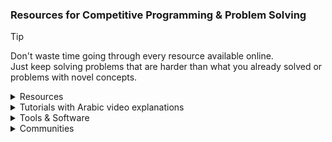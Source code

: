 ### Resources for Competitive Programming & Problem Solving
> [!TIP]
> Don't waste time going through every resource available online.\
> Just keep solving problems that are harder than what you already solved or problems with novel concepts.
<details><summary>Resources</summary>

- [Codeforces catalog](https://codeforces.com/catalog)
- [Awesome Competitive Programming](https://github.com/lnishan/awesome-competitive-programming)
- [Algorithms for Competitive Programming](https://cp-algorithms.com)
- [USACO Guide](https://usaco.guide)
- [Colin Galen's Roadmap](https://docs.google.com/document/d/1-7Co93b504uyXyMjjE8bnLJP3d3QXvp_m1UjvbvdR2Y)
- [Coding Interview University](https://github.com/jwasham/coding-interview-university)
- [Tech Interview Handbook](https://www.techinterviewhandbook.org)
- [NeetCode](https://neetcode.io)
- [Coding Interview Prep](https://www.freecodecamp.org/learn/coding-interview-prep)
- [Errichto Algorithms](https://github.com/Errichto/youtube/wiki)
- [Competitive Programming - A Complete- Guide](https://www.geeksforgeeks.org/competitive-programming-a-complete-guide)
- [Awesome Algorithms](https://github.com/tayllan/awesome-algorithms)
- [Topcoder](https://www.topcoder.com/thrive/tracks?track=Competitive%20Programming)
- [TeamsCode](https://www.teamscode.org/)
- [PIRATE KING](https://www.piratekingdom.com/leetcode/study-guide)
- Codeforces groups:
    - [New Comers Summer Camp ACM assiut](https://codeforces.com/group/3jD9SzY31n)
    - [JPC | Atypical | Newcomers 2024](https://codeforces.com/group/ZIN4PlsExe)
    - [100 Easy Problems (Bootcamp)](https://codeforces.com/group/yg7WhsFsAp)
    - [Shaazzz](https://codeforces.com/group/W2YvE0cOoh)
    - [CSOC 2021](https://codeforces.com/group/t1mC3K67lU/contests)
    - [Open Contest Series](https://codeforces.com/group/T99c3atS1n)
    - [All Public Groups](https://codeforces.com/groups/page/1)
- Other Online Judges:
    - [LeetCode](https://leetcode.com/)
    - [CS Academy](https://csacademy.com)
    - [hackerearth](https://www.hackerearth.com)
    - [thabit](https://thabit.io)
    - [LogicRush](https://logicrush.com)
    - [codewars](https://www.codewars.com)
    - [edabit](https://edabit.com)
    - [Project Euler](https://www.freecodecamp.org/learn/project-euler)
    - [CodeDrills](https://codedrills.io/problems)
    - [USACO](https://train.usaco.org/)
    - [GeeksforGeeks](https://www.geeksforgeeks.org/explore)
    - <details><summary><a href="https://vjudge.net">Virtual Judge</summary><ul>
        <li><a href="http://poj.org/"><img src="https://vjudge.net/static/bundle/a3a137580388fd8ebace.ico" width="20"/> POJ</a></li>
        <li><a href="https://pintia.cn/problem-sets/91827364500"><img src="https://vjudge.net/static/bundle/82dd100dc5ab2a91c05a.ico" width="20"/> ZOJ</a></li>
        <li><a href="http://livearchive.onlinejudge.org/index.php"><img src="https://vjudge.net/static/bundle/4b67f78de220633fd18a.ico" width="20"/> UVALive</a> (dead)</li>
        <li><a href="https://codeforces.com/problemsets/acmsguru"><img src="https://vjudge.net/static/bundle/150071ef43ace6b8a0cf.ico" width="20"/> SGU</a></li>
        <li><a href="http://acm.timus.ru/"><img src="https://vjudge.net/static/bundle/4365153ee3c7a254da01.ico" width="20"/> URAL</a></li>
        <li><a href="http://www.hustoj.org/"><img src="https://vjudge.net/static/bundle/a3ffd4e897e9c08baa20.jpg" width="20"/> HUST</a> (dead)</li>
        <li><a href="http://www.spoj.com/"><img src="https://vjudge.net/static/bundle/7ca10a33e9e8213fa737.png" width="20"/> SPOJ</a></li>
        <li><a href="http://acm.hdu.edu.cn/"><img src="https://vjudge.net/static/bundle/73d8facc9c2896e38f19.png" width="20"/> HDU</a></li>
        <li><a href="http://www.lydsy.com/JudgeOnline/"><img src="https://vjudge.net/static/bundle/f0046ccc6572230d2390.png" width="20"/> HYSBZ</a> (dead)</li>
        <li><a href="https://onlinejudge.org/"><img src="https://vjudge.net/static/bundle/4b67f78de220633fd18a.ico" width="20"/> UVA</a></li>
        <li><a href="http://codeforces.com/"><img src="https://vjudge.net/static/bundle/9e471d950278bb99d90b.png" width="20"/> CodeForces</a></li>
        <li><a href="http://www.codah.club/"><img src="https://vjudge.net/static/bundle/a1ebf61afd6229844ae2.ico" width="20"/> Z-Trening</a> (dead)</li>
        <li><a href="http://judge.u-aizu.ac.jp/"><img src="https://vjudge.net/static/bundle/72c318000fd40d15a16e.ico" width="20"/> Aizu</a></li>
        <li><a href="http://lightoj.com/"><img src="https://vjudge.net/static/bundle/01f0e52b64c44c1ae211.png" width="20"/> LightOJ</a></li>
        <li><a href="https://github.com/HeRaNO/cdoj-vjudge/wiki"><img src="https://vjudge.net/static/bundle/eb05969527c589a81e25.png" width="20"/> UESTC</a></li>
        <li><a href="https://ac.2333.moe/"><img src="https://vjudge.net/static/bundle/afb9e20655d616ee85c2.jpg" width="20"/> NBUT</a></li>
        <li><a href="http://acm.fzu.edu.cn/"><img src="https://vjudge.net/static/bundle/32f1c4c1b0d48ac81f68.gif" width="20"/> FZU</a> (dead)</li>
        <li><a href="http://acm.csu.edu.cn/OnlineJudge/"><img src="https://vjudge.net/static/bundle/1cf95a7d5db47f5bfda8.ico" width="20"/> CSU</a> (dead)</li>
        <li><a href="https://acm.scu.edu.cn/"><img src="https://vjudge.net/static/bundle/cb9b6884c5d048b76b54.ico" width="20"/> SCU</a> (dead)</li>
        <li><a href="http://acdream.info/"><img src="https://vjudge.net/static/bundle/a5863beba6b8749fb835.ico" width="20"/> ACdream</a> (dead)</li>
        <li><a href="http://www.codechef.com/"><img src="https://vjudge.net/static/bundle/d730e6df854b00193b35.ico" width="20"/> CodeChef</a></li>
        <li><a href="http://openjudge.cn/"><img src="https://vjudge.net/static/bundle/a3a137580388fd8ebace.ico" width="20"/> OpenJudge</a></li>
        <li><a href="https://open.kattis.com/"><img src="https://vjudge.net/static/bundle/0cf505f08cb62af24292.ico" width="20"/> Kattis</a></li>
        <li><a href="https://hihocoder.com/"><img src="https://vjudge.net/static/bundle/86dc5088185af61f77b5.jpg" width="20"/> HihoCoder</a> (dead)</li>
        <li><a href="http://acm.hit.edu.cn/hoj/"><img src="https://vjudge.net/static/bundle/016595136a632184517a.png" width="20"/> HIT</a> (dead)</li>
        <li><a href="http://acm.hrbust.edu.cn/"><img src="https://vjudge.net/static/bundle/8c2f67900665583ec51f.ico" width="20"/> HRBUST</a> (dead)</li>
        <li><a href="http://acm.mipt.ru/judge/"><img src="https://vjudge.net/static/bundle/7fe12ac344725c3c6669.ico" width="20"/> EIJudge</a> (dead)</li>
        <li><a href="https://atcoder.jp/"><img src="https://vjudge.net/static/bundle/9f5a56961e774027bdcf.png" width="20"/> AtCoder</a></li>
        <li><a href="https://www.hackerrank.com/"><img src="https://vjudge.net/static/bundle/827e9a41ed1deb5922b5.png" width="20"/> HackerRank</a></li>
        <li><a href="https://www.51nod.com/"><img src="https://vjudge.net/static/bundle/a980f768ea0540723431.ico" width="20"/> 51Nod</a></li>
        <li><a href="https://arena.topcoder.com/"><img src="https://vjudge.net/static/bundle/3464519813a1484173a5.png" width="20"/> TopCoder</a></li>
        <li><a href="https://www.e-olymp.com/en/"><img src="https://vjudge.net/static/bundle/4d5bd9a45b1a9245b670.ico" width="20"/> EOlymp</a></li>
        <li><a href="https://nanti.jisuanke.com/"><img src="https://vjudge.net/static/bundle/e059987bc885b5336b00.ico" width="20"/> 计蒜客</a></li>
        <li><a href="https://loj.ac/"><img src="https://vjudge.net/static/bundle/d319c0859f22922e76db.ico" width="20"/> LibreOJ</a></li>
        <li><a href="https://uoj.ac/"><img src="https://vjudge.net/static/bundle/de2b69c0cb3f89ec9bc9.ico" width="20"/> UniversalOJ</a></li>
        <li><a href="https://darkbzoj.cc"><img src="https://vjudge.net/static/bundle/de2b69c0cb3f89ec9bc9.ico" width="20"/> 黑暗爆炸</a></li>
        <li><a href="https://cpc.csgrandeur.cn/"><img src="https://vjudge.net/static/bundle/7228007bdb3f510c8b5a.ico" width="20"/> CSG</a></li>
        <li><a href="https://dmoj.ca/"><img src="https://vjudge.net/static/bundle/cb63be31d0c8a9c931bc.png" width="20"/> DMOJ</a></li>
        <li><a href="https://toph.co/"><img src="https://vjudge.net/static/bundle/4225461136c883368dba.png" width="20"/> Toph</a></li>
        <li><a href="https://www.luogu.com.cn/"><img src="https://vjudge.net/static/bundle/4bccb2a6cf4dc154729b.ico" width="20"/> 洛谷</a></li>
        <li><a href="https://www.acmicpc.net/lang?lang=1"><img src="https://vjudge.net/static/bundle/fb8265f1b129edaf4b15.png" width="20"/> Baekjoon</a></li>
        <li><a href="http://qoj.ac/"><img src="https://vjudge.net/static/bundle/de2b69c0cb3f89ec9bc9.ico" width="20"/> QOJ</a></li>
        <li><a href="https://cses.fi/problemset/"><img src="https://vjudge.net/static/bundle/8aeb2e93affef2d6e117.png" width="20"/> CSES</a></li>
        <li><a href="http://www.usaco.org/index.php"><img src="https://vjudge.net/static/bundle/00b630b2ef7c4027b5bb.png" width="20"/> USACO</a></li>
        <li><a href="https://oj.uz/"><img src="https://vjudge.net/static/bundle/75804f61731ecc629cc9.ico" width="20"/> oj.uz</a></li>
        <li><a href="https://judge.yosupo.jp/"><img src="https://vjudge.net/static/bundle/84e15ca8b95e0d77954b.ico" width="20"/> Yosupo</a></li>
        <li><a href="https://yukicoder.me/"><img src="https://vjudge.net/static/bundle/3d79e1d7488e2d01d0d9.png" width="20"/> yukicoder</a></li>
        <li><a href="https://oj.vnoi.info/"><img src="https://vjudge.net/static/bundle/a507b35397cb4dd43cc7.png" width="20"/> VNOJ</a></li>
        <li><a href="https://tlx.toki.id/"><img src="https://vjudge.net/static/bundle/eb0b5a7d27b56279ee6a.ico" width="20"/> TLX</a></li>
        <li><a href="https://new.bzoj.org:88/"><img src="https://vjudge.net/static/bundle/b0ef9eadb2afb8a94b73.png" width="20"/> BZOJ</a></li>
</ul></details></details><details><summary>Tutorials with Arabic video explanations</summary>

- [mostafa saad Sheet](https://codeforces.com/blog/entry/97858),
[Playlist](https://www.youtube.com/playlist?list=PLq8huKQsVgUPiCMSySRM14ysT_tgexD5z)
- [JordanCP](https://jordan-cp.com)
- [SolverToBe](https://solvertobe.com)
- [Completed Training From Zero](https://codeforces.com/group/isP4JMZTix)
- Universities Trainings:
    - [Al-Azhar ICPC Community](https://sites.google.com/view/azharicpc/home)
    - IEEEXtreme Training: [2020](https://www.youtube.com/playlist?list=PL1SVyy_SXUBafE_M5_YGLs83DnINXFVzz),
    [2021](https://www.youtube.com/playlist?list=PL1SVyy_SXUBZEdJUSwztfARNgzyw6XZv_),
    [2022](https://www.youtube.com/playlist?list=PL1SVyy_SXUBacYOVsmGLj8M1krENeXF_1)
    - JU: [level 0](https://codeforces.com/group/OQSClAEYis),
    [playlist](https://www.youtube.com/playlist?list=PLqZuMtm5THmaDh8o_raH8_1T7rDOekxai),
    [level 1](https://codeforces.com/group/UCvnPPDQxL),
    [playlist](https://www.youtube.com/playlist?list=PLqZuMtm5THmY5s1ATVRzP3g3rPzirxRUm),
    [level 2](https://codeforces.com/group/8u02vcbbFB),
    [playlist](https://www.youtube.com/playlist?list=PLqZuMtm5THmYsWYNqAeNoI_91wF8pW0xN),
    [level 3](https://codeforces.com/group/GMGjdU9W0I),
    [playlist](https://www.youtube.com/playlist?list=PLqZuMtm5THmaYLzrGQjjGUOVBT2Rv9N55)
    - BAU:
        - 2023: [Playlist](https://youtube.com/playlist?list=PL9L87DeTP7kbnVAOS2FCVOvuadcOT4ysN),
    [BAU Codeforces group](https://codeforces.com/group/tlobvwTh19),
    [coding club Codeforces group](https://codeforces.com/group/cRILaLqEsX)
        - 2024: [Playlist](https://www.youtube.com/playlist?list=PL9L87DeTP7kbjP8NmZrHHUhRQTmxx2Ju-), [Codeforces group](https://codeforces.com/group/ms9brvgtN5)
    - Assiut:
        - newcomers: [Sheet](https://docs.google.com/spreadsheets/d/12XlGl2Nae1NXRDNet_bGQ2HM2O3kq-9FS0Jm2pDwFyg),
        [Codeforces group](https://codeforces.com/group/MWSDmqGsZm),
        [Playlist](https://youtube.com/playlist?list=PLq8huKQsVgUMyLW7Q1OVErEclujWPGPsj),
        [C++ Solutions](https://github.com/MinaFaried3/Assiut-University-Training---Newcomers),
        [OtherLanguages](https://github.com/ahmedbadawihosny/Programming-And-Problem-Solving/tree/main/Problem%20Solving/CodeForces/ICPC%20Assiut%20University%20Training%20Sheet/Newcomers)
        - Juniors Phase 1: [Plan](https://www.aun.edu.eg/fci/sites/default/files/units/11.pdf),
        [Codeforces group](https://codeforces.com/group/3nQaj5GMG5),
        [Playlist1](https://www.youtube.com/playlist?list=PLj1uh4JbO1ow2RsObCH_BAsQnDypBG242),
        [Playlist2](https://www.youtube.com/playlist?list=PL4l5yt6NJ9wsrflRAyuifyjtCVAi1-SuW),
        [Solutions1](https://github.com/AbdelattyBadwy16/ICPC-Assiut-University-Training---Juniors-Phase-1-Sheets),
        [Solutions2](https://github.com/omarhashy99/ICPC-Assiut-University-Training-Juniors-Phase-1-Sheets)
        - Juniors Phase 2: [2020](https://vjudge.net/group/icpcassiutjunuiorsphase2),
        [2022](https://vjudge.net/group/junuiorsphase2_22)
</details><details><summary>Tools & Software</summary>

- My Setup:
    - [VS Code](https://code.visualstudio.com) or [VSCodium](https://vscodium.com/)
    - [C++ for VS Code](https://code.visualstudio.com/docs/languages/cpp)
    - [debug C++ in VS Code](https://code.visualstudio.com/docs/cpp/introvideos-cpp#_debug-a-c-project)
    - [VS Code extension for automatic testing](https://marketplace.visualstudio.com/items?itemName=DivyanshuAgrawal.competitive-programming-helper)
    - [browser extension for importing test cases](https://github.com/jmerle/competitive-companion)
    - [My Code Snippets](https://github.com/3m4r5/3m4r5/blob/main/Resources/cpp.json)
    - [online tool for creating code snippets](https://snippet-generator.app/)
    - other VS Code extensions I use:
        - [GitHub Theme](https://marketplace.visualstudio.com/items?itemName=GitHub.github-vscode-theme)
        - [Code Spell Checker](https://marketplace.visualstudio.com/items?itemName=streetsidesoftware.code-spell-checker)
        - [Hungry Delete](https://marketplace.visualstudio.com/items?itemName=jasonlhy.hungry-delete)
        - [Cursor column highlight](https://marketplace.visualstudio.com/items?itemName=IuriiBarlukov.cursor-column-highlight)
        - [Trailing Spaces](https://marketplace.visualstudio.com/items?itemName=shardulm94.trailing-spaces)
- Online Ladders:
    - [Codehunt](https://codehunt.cc)
    - [Static A2OJ](https://a2oj.netlify.app)
    - [A2OJ Ladders](https://earthshakira.github.io/a2oj-clientside/server/Ladders.html)
    - [Codeforces Ladders](https://codeforcesladders.firebaseapp.com)
    - [ACDLadders](https://acodedaily.com/)
    - [CP-31](https://www.tle-eliminators.com/cp-sheet)
    - [AtCoder Problems](https://kenkoooo.com/atcoder)
- Rating Predictors:
    - [Carrot](https://github.com/meooow25/carrot)
    - [CF-Predictor](https://codeforces.com/blog/entry/50411)
    - [ac-predictor](https://greasyfork.org/en/scripts/369954-ac-predictor/code)
    - [Leetcode predictor](https://lccn.lbao.site/)
- Codeforces Tools:
    - [Codeforces Visualizer](https://cfviz.netlify.app)
    - [CF Analytics](https://github.com/ApoorvaRajBhadani/cf-analytics)
    - [Tasks Finder Bot](https://t.me/TasksFinderBot)
    - [cf-fast-submit](https://codeforces.com/blog/entry/66646)
    - [cf-tool](https://github.com/xalanq/cf-tool)
- Other Tools:
    - [CLIST](https://clist.by)
    - [StopStalk](https://www.stopstalk.com)
    - [Gravy](https://gravy.thud.dev)
    - [Graph Editor](https://csacademy.com/app/graph_editor)
    - [Interval Visualiser](https://intervals-visualiser.vercel.app/)
    - [cpast](https://rootcircle.github.io/blog/project/cpast.html)
</details><details><summary>Communities</summary>

- Discord
    - Popular servers
        - [USACO (Unofficial)](https://discord.gg/bessMBe)
        ([resources](https://gist.github.com/3m4r5/15ae4c6573b5cac46dd5b5396b9a9587))
        - [Priyansh31dec Server](https://discord.gg/x6C4thVRfQ)
        - [A Code Daily!](https://discord.com/invite/H8TeFjvq6z)
        - [AC](https://discord.gg/2CJ6qvY)
        - [TLE Community](https://discord.com/invite/zNnwMKEbJG)
        - [Competitive Programming Initiative](https://discord.gg/6n55UAARJM)
        - [TeamsCode](https://discord.com/invite/8pg89SS)
        - [Errichto Server Official](https://discord.gg/errichto)
        - [tmw's CP club](https://discord.gg/AneA5wg)
        - [Competitive Programming Community](https://discord.gg/algorithms)
        - [International Coding Hub](https://discord.gg/9qQe2Nh)
        - [NeetCode](https://discord.gg/Qan2WGTcEr)
    - Arabic Servers
        - [Juniors Sheet](https://discord.gg/QapCtr58J7)
        - [Jordan Training Contests](https://discord.gg/FVq3uNwzvh)
        - [JUST Programming Chapter](https://discord.gg/bpAZs5v5MJ)
        - [ACM JU & JPC 2023 Problem Solving Training](https://discord.gg/JkaRaSvNUQ)
        - [Coding Club](https://discord.gg/kGRFEWJes7)
- Arabic Facebook Groups
    - [ACM - JCPC](https://web.facebook.com/groups/357325854467689)
    - [ICPC JU Training](https://web.facebook.com/groups/ProblemSolvingJu)
    - [JPC - Problem Solving](https://web.facebook.com/groups/JUST.Programming.Chapter)
    - [Problem solving training / Atypical & JPC](https://web.facebook.com/groups/3656874131270769)
    - [ACM JU - Problem Solving Training](https://web.facebook.com/groups/2674471682686370)
    - [ACM JU Problem Solving](https://web.facebook.com/groups/194133696894364)
    - [Acm chapter JU/ problem solving](https://web.facebook.com/groups/405132170348089)
    - [ProblemSolving Training 2023 - BAU](https://web.facebook.com/groups/914888532875958)
    - [ICPC EST Training (Student Branch)](https://web.facebook.com/groups/181389578046308)
    - [Al-Azhar ICPC Community Training](https://web.facebook.com/groups/2072363846213064)
</details>
